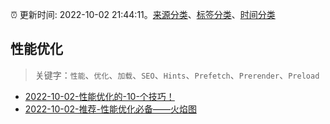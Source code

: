 :alarm_clock: 更新时间: 2022-10-02 21:44:11。[来源分类](../README.md)、[标签分类](../TAGS.md)、[时间分类](../TIMELINE.md)

## 性能优化


> 关键字：`性能`、`优化`、`加载`、`SEO`、`Hints`、`Prefetch`、`Prerender`、`Preload`



- [2022-10-02-性能优化的-10-个技巧！](https://toutiao.io/k/9jopsda) 
- [2022-10-02-推荐-性能优化必备——火焰图](https://toutiao.io/k/azf7ub6) 